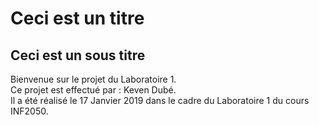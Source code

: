 # Ceci est un titre
## Ceci est un sous titre

Bienvenue sur le projet du Laboratoire 1.  
Ce projet est effectué par : Keven Dubé.  
Il a été réalisé le 17 Janvier 2019 dans le cadre du Laboratoire 1 du cours INF2050.  
